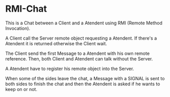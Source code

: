 # RMI-Chat
This is a Chat between a Client and a Atendent using RMI (Remote Method Invocation).

A Client call the Server remote object requesting a Atendent.
If there's a Atendent it is returned otherwise the Client wait.

The Client send the first Message to a Atendent with his own
remote reference. Then, both Client and Atendent can talk
without the Server.

A Atendent have to register his remote object into the Server.

When some of the sides leave the chat, a Message with a SIGNAL
is sent to both sides to finish the chat and then the Atendent
is asked if he wants to keep on or not.
